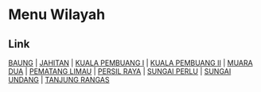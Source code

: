 # Menu Wilayah

## Link

[BAUNG](https://github.com/gigit-pemilu/pemilu-2024-62-kalimantan-tengah/tree/main/pilpres/hitung-suara/sub/62-kalimantan-tengah/sub/07-seruyan/sub/01-seruyan-hilir/sub/2010-baung)
 | 
[JAHITAN](https://github.com/gigit-pemilu/pemilu-2024-62-kalimantan-tengah/tree/main/pilpres/hitung-suara/sub/62-kalimantan-tengah/sub/07-seruyan/sub/01-seruyan-hilir/sub/2009-jahitan)
 | 
[KUALA PEMBUANG I](https://github.com/gigit-pemilu/pemilu-2024-62-kalimantan-tengah/tree/main/pilpres/hitung-suara/sub/62-kalimantan-tengah/sub/07-seruyan/sub/01-seruyan-hilir/sub/1001-kuala-pembuang-i)
 | 
[KUALA PEMBUANG II](https://github.com/gigit-pemilu/pemilu-2024-62-kalimantan-tengah/tree/main/pilpres/hitung-suara/sub/62-kalimantan-tengah/sub/07-seruyan/sub/01-seruyan-hilir/sub/1002-kuala-pembuang-ii)
 | 
[MUARA DUA](https://github.com/gigit-pemilu/pemilu-2024-62-kalimantan-tengah/tree/main/pilpres/hitung-suara/sub/62-kalimantan-tengah/sub/07-seruyan/sub/01-seruyan-hilir/sub/2008-muara-dua)
 | 
[PEMATANG LIMAU](https://github.com/gigit-pemilu/pemilu-2024-62-kalimantan-tengah/tree/main/pilpres/hitung-suara/sub/62-kalimantan-tengah/sub/07-seruyan/sub/01-seruyan-hilir/sub/2005-pematang-limau)
 | 
[PERSIL RAYA](https://github.com/gigit-pemilu/pemilu-2024-62-kalimantan-tengah/tree/main/pilpres/hitung-suara/sub/62-kalimantan-tengah/sub/07-seruyan/sub/01-seruyan-hilir/sub/2015-persil-raya)
 | 
[SUNGAI PERLU](https://github.com/gigit-pemilu/pemilu-2024-62-kalimantan-tengah/tree/main/pilpres/hitung-suara/sub/62-kalimantan-tengah/sub/07-seruyan/sub/01-seruyan-hilir/sub/2006-sungai-perlu)
 | 
[SUNGAI UNDANG](https://github.com/gigit-pemilu/pemilu-2024-62-kalimantan-tengah/tree/main/pilpres/hitung-suara/sub/62-kalimantan-tengah/sub/07-seruyan/sub/01-seruyan-hilir/sub/2016-sungai-undang)
 | 
[TANJUNG RANGAS](https://github.com/gigit-pemilu/pemilu-2024-62-kalimantan-tengah/tree/main/pilpres/hitung-suara/sub/62-kalimantan-tengah/sub/07-seruyan/sub/01-seruyan-hilir/sub/2007-tanjung-rangas)

